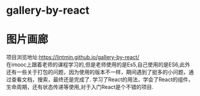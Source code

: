 # gallery-by-react
# 图片画廊

项目浏览地址:https://lintmin.github.io/gallery-by-react/
</br>
在imooc上跟着老师的课程学习的,但是老师使用的是Es5,自己使用的是ES6,此外还有一些关于打包的问题，因为使用的版本不一样，期间遇到了挺多的小问题，通过查看文档，搜索，最终还是完成了.
学习了React的用法，学会了React的组件，生命周期，还有状态传递等使用,对于入门React是个不错的项目.
</br>
